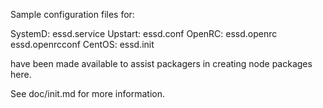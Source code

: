 Sample configuration files for:

SystemD: essd.service
Upstart: essd.conf
OpenRC:  essd.openrc
         essd.openrcconf
CentOS:  essd.init

have been made available to assist packagers in creating node packages here.

See doc/init.md for more information.
